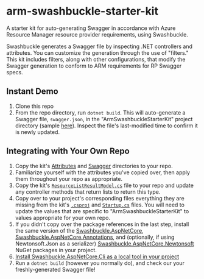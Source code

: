 # arm-swashbuckle-starter-kit
A starter kit for auto-generating Swagger in accordance with Azure Resource Manager resource provider requirements, using Swashbuckle.

Swashbuckle generates a Swagger file by inspecting .NET controllers and attributes. You can customize the generation through the use of "filters." This kit includes filters, along with other configurations, that modify the Swagger generation to conform to ARM requirements for RP Swagger specs.

## Instant Demo

1. Clone this repo
2. From the repo directory, run `dotnet build`. This will auto-generate a Swagger file, `swagger.json`, in the "ArmSwashbuckleStarterKit" project directory (sample [here](./ArmSwashbuckleStarterKit/swagger.json)). Inspect the file's last-modified time to confirm it is newly updated.

## Integrating with Your Own Repo

1. Copy the kit's [Attributes](./ArmSwashbuckleStarterKit/Attributes) and [Swagger](./ArmSwashbuckleStarterKit/Swagger) directories to your repo.
2. Familiarize yourself with the attributes you've copied over, then apply them throughout your repo as appropriate.
3. Copy the kit's [`ResourceListResultModel.cs`](./ArmSwashbuckleStarterKit/ResourceListResultModel.cs) file to your repo and update any controller methods that return lists to return this type.
4. Copy over to your project's corresponding files everything they are missing from the kit's [`.csproj`](./ArmSwashbuckleStarterKit/ArmSwashbuckleStarterKit.csproj) and [`Startup.cs`](./ArmSwashbuckleStarterKit/Startup.cs) files. You will need to update the values that are specific to "ArmSwashbuckleStarterKit" to values appropriate for your own repo.
5. If you didn't copy over the package references in the last step, install the same version of the [Swashbuckle.AspNetCore](https://www.nuget.org/packages/Swashbuckle.AspNetCore/), [Swashbuckle.AspNetCore.Annotations](https://www.nuget.org/packages/Swashbuckle.AspNetCore.Annotations/), and (optionally, if using Newtonsoft.Json as a serializer) [Swashbuckle.AspNetCore.Newtonsoft](https://www.nuget.org/packages/Swashbuckle.AspNetCore.Newtonsoft/) NuGet packages in your project.
6. [Install Swashbuckle.AspNetCore.Cli as a local tool in your project](https://github.com/domaindrivendev/Swashbuckle.AspNetCore#using-the-tool-with-the-net-core-30-sdk-or-later)
7. Run a `dotnet build` (however you normally do), and check our your freshly-generated Swagger file!
